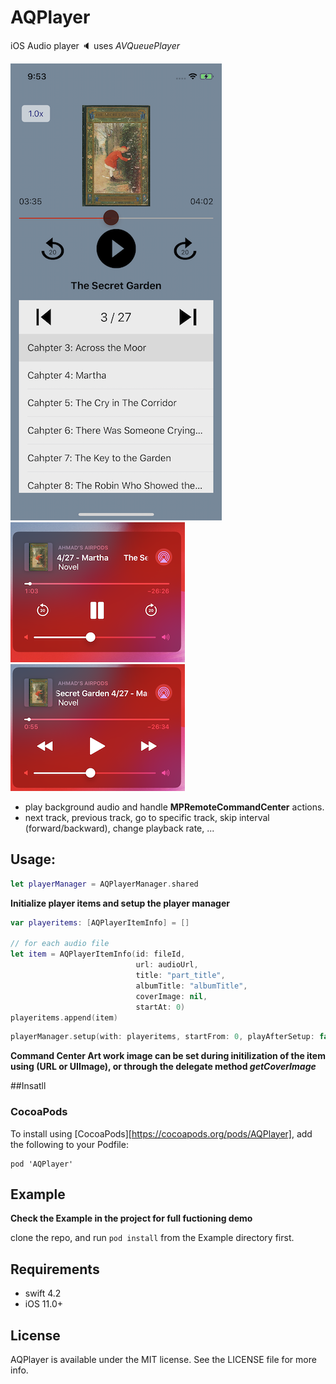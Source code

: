 # AQPlayer

iOS Audio player :speaker: uses *AVQueuePlayer* 

![AQPlayer](https://raw.githubusercontent.com/AhmadAmri/AQPlayer/master/screenshots/screenshot_1.png)
![command center skip mode](https://raw.githubusercontent.com/AhmadAmri/AQPlayer/master/screenshots/screenshot_2.png)
![command center next previous mode](https://raw.githubusercontent.com/AhmadAmri/AQPlayer/master/screenshots/screenshot_3.png)

- play background audio and handle **MPRemoteCommandCenter** actions.
- next track, previous track, go to specific track, skip interval (forward/backward), change playback rate, ...

## Usage: 

```swift 
let playerManager = AQPlayerManager.shared
```

**Initialize player items and setup the player manager**

```swift 
var playeritems: [AQPlayerItemInfo] = []

// for each audio file 
let item = AQPlayerItemInfo(id: fileId,
                            url: audioUrl,
                            title: "part_title",
                            albumTitle: "albumTitle",
                            coverImage: nil,
                            startAt: 0)
playeritems.append(item)
```

```swift
playerManager.setup(with: playeritems, startFrom: 0, playAfterSetup: false)
```

**Command Center Art work image can be set during initilization of the item using (URL or UIImage), or through the delegate method _getCoverImage_**

##Insatll
### CocoaPods

To install using [CocoaPods][https://cocoapods.org/pods/AQPlayer], add the following to your Podfile:

```
pod 'AQPlayer'
```


## Example
**Check the Example in the project for full fuctioning demo**

clone the repo, and run `pod install` from the Example directory first.


## Requirements
- swift 4.2
- iOS 11.0+


## License

AQPlayer is available under the MIT license. See the LICENSE file for more info.
